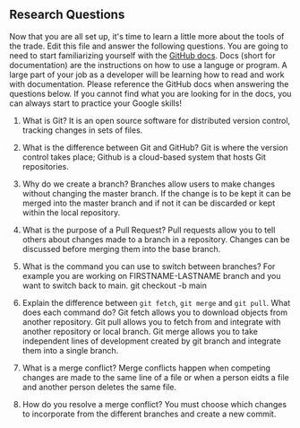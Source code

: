 ## Research Questions 

Now that you are all set up, it's time to learn a little more about the tools of the trade. Edit this file and answer the following questions. You are going to need to start familiarizing yourself with the [GitHub docs](https://docs.github.com/en). Docs (short for documentation) are the instructions on how to use a languge or program. A large part of your job as a developer will be learning how to read and work with documentation. Please reference the GitHub docs when answering the questions below. If you cannot find what you are looking for in the docs, you can always start to practice your Google skills!

1. What is Git?
It is an open source software for distributed version control, tracking changes in sets of files.
2. What is the difference between Git and GitHub?
Git is where the version control takes place; Github is a cloud-based system that hosts Git repositories.
3. Why do we create a branch? 
Branches allow users to make changes without changing the master branch. If the change is to be kept it can be merged into the master branch and if not it can be discarded or kept within the local repository.
4. What is the purpose of a Pull Request?
Pull requests allow you to tell others about changes made to a branch in a repository. Changes can be discussed before merging them into the base branch.

5. What is the command you can use to switch between branches? For example you are working on FIRSTNAME-LASTNAME branch and you want to switch back to main.
git checkout -b main

6. Explain the difference between `git fetch`, `git merge` and `git pull`. What does each command do?
Git fetch allows you to download objects from another repository. Git pull allows you to fetch from and integrate with another repository or local branch. Git merge allows you to take independent lines of development created by git branch and integrate them into a single branch. 

7. What is a merge conflict?
Merge conflicts happen when competing changes are made to the same line of a file or when a person eidts a file and another person deletes the same file.

8. How do you resolve a merge conflict?
You must choose which changes to incorporate from the different branches and create a new commit.
